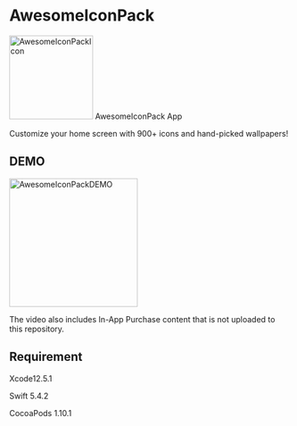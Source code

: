 # AwesomeIconPack
<img src="https://user-images.githubusercontent.com/55659683/127650525-ed85c649-e9c7-4600-8b42-680613ced289.png" width="150" alt="AwesomeIconPackIcon">
AwesomeIconPack App  

Customize your home screen with 900+ icons and hand-picked wallpapers!


## DEMO
<img src="https://user-images.githubusercontent.com/55659683/127651632-8c2836db-dd5f-412b-85b1-25df0311800c.gif" width="230" alt="AwesomeIconPackDEMO">

The video also includes In-App Purchase content that is not uploaded to this repository.

## Requirement
Xcode12.5.1

Swift 5.4.2

CocoaPods 1.10.1
